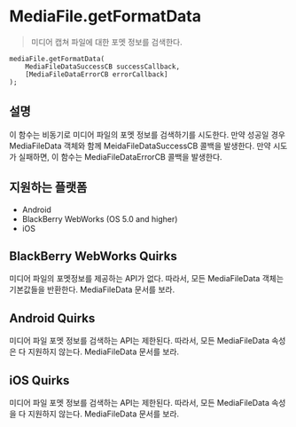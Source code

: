 MediaFile.getFormatData
=======================

> 미디어 캡쳐 파일에 대한 포멧 정보를 검색한다.

    mediaFile.getFormatData( 
        MediaFileDataSuccessCB successCallback, 
        [MediaFileDataErrorCB errorCallback]
    );

설명
-----------

이 함수는 비동기로 미디어 파일의 포멧 정보를 검색하기를 시도한다. 만약 성공일 경우 MediaFileData 객체와 함께 MeidaFileDataSuccessCB 콜백을 발생한다. 만약 시도가 실패하면, 이 함수는 MediaFileDataErrorCB 콜백을 발생한다.


지원하는 플랫폼
-------------------

- Android
- BlackBerry WebWorks (OS 5.0 and higher)
- iOS

BlackBerry WebWorks Quirks
--------------------------
미디어 파일의 포멧정보를 제공하는 API가 없다. 따라서, 모든 MediaFileData 객체는 기본값들을 반환한다. MediaFileData 문서를 보라.

Android Quirks
--------------
미디어 파일 포멧 정보를 검색하는 API는 제한된다. 따라서, 모든 MediaFileData 속성은 다 지원하지 않는다. MediaFileData 문서를 보라.

iOS Quirks
----------
미디어 파일 포멧 정보를 검색하는 API는 제한된다. 따라서, 모든 MediaFileData 속성을 다 지원하지 않는다. MediaFileData 문서를 보라.
